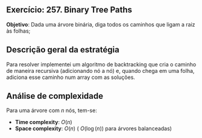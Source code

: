 ## Exercício: 257. Binary Tree Paths
**Objetivo**: Dada uma árvore binária, diga todos os caminhos que ligam a raiz às folhas;

## Descrição geral da estratégia
Para resolver implementei um algoritmo de backtracking que cria o caminho de maneira recursiva (adicionando nó a nó) e, quando chega em uma folha, adiciona esse caminho num array com as soluções. 

## Análise de complexidade
Para uma árvore com $n$ nós, tem-se:
- **Time complexity**: $O(n)$ 
- **Space complexity**: $O(n)$ ( $O(\log(n))$ para árvores balanceadas)